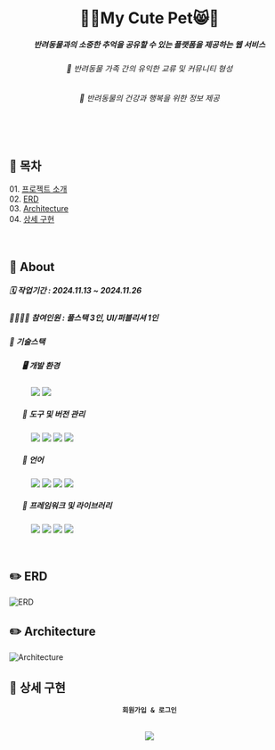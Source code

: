 <div align="center">

# 🐾🐶My Cute Pet😸🐾
##### 반려동물과의 소중한 추억을 공유할 수 있는 플랫폼을 제공하는 웹 서비스
###### 🌟 반려동물 가족 간의 유익한 교류 및 커뮤니티 형성
###### 🌟 반려동물의 건강과 행복을 위한 정보 제공
<br>
</div>
<br>
<h2>📜 목차</h2>
01. <a href=#1>프로젝트 소개</a><br>
02. <a href=#2>ERD</a><br>
03. <a href=#3>Architecture</a><br>
04. <a href=#4>상세 구현</a><br>
<br><br>

<h2 id=1>📜 About</h2>

##### 🗓️ 작업기간 : 2024.11.13 ~ 2024.11.26
##### 👩🏻‍👧‍👦 참여인원 : 풀스택 3인, UI/퍼블리셔 1인
##### 🔧 기술스택
##### &nbsp;&nbsp;&nbsp;&nbsp;&nbsp;&nbsp;&nbsp;🖥️ 개발 환경
&nbsp;&nbsp;&nbsp;&nbsp;&nbsp;&nbsp;&nbsp;&nbsp;&nbsp;
 <img src="https://img.shields.io/badge/Spring Tools 4-6DB33F?style=for-the-badge&logo=spring&logoColor=white"> <img src="https://img.shields.io/badge/OracleDB 21c Express-FAA61A?style=for-the-badge&logo=oracle&logoColor=white">
##### &nbsp;&nbsp;&nbsp;&nbsp;&nbsp;&nbsp;&nbsp;🔧 도구 및 버전 관리
&nbsp;&nbsp;&nbsp;&nbsp;&nbsp;&nbsp;&nbsp;&nbsp;&nbsp;
<img src="https://img.shields.io/badge/Git-F05032?style=for-the-badge&logo=git&logoColor=white"> <img src="https://img.shields.io/badge/GitHub-181717?style=for-the-badge&logo=github&logoColor=white">
<img src="https://img.shields.io/badge/Notion-000000?style=for-the-badge&logo=notion&logoColor=white">
<img src="https://img.shields.io/badge/Figma-F24E1E?style=for-the-badge&logo=figma&logoColor=white">
<br>
##### &nbsp;&nbsp;&nbsp;&nbsp;&nbsp;&nbsp;&nbsp;📝 언어
&nbsp;&nbsp;&nbsp;&nbsp;&nbsp;&nbsp;&nbsp;&nbsp;&nbsp;
<img src="https://img.shields.io/badge/Java-007396?style=for-the-badge&logo=openjdk&logoColor=white"> <img src="https://img.shields.io/badge/HTML-E34F26?style=for-the-badge&logo=html5&logoColor=white"> <img src="https://img.shields.io/badge/CSS-1572B6?style=for-the-badge&logo=css3&logoColor=white"> <img src="https://img.shields.io/badge/JavaScript-F7DF1E?style=for-the-badge&logo=javascript&logoColor=black"><br>
##### &nbsp;&nbsp;&nbsp;&nbsp;&nbsp;&nbsp;&nbsp;🌱 프레임워크 및 라이브러리
&nbsp;&nbsp;&nbsp;&nbsp;&nbsp;&nbsp;&nbsp;&nbsp;&nbsp;
<img src="https://img.shields.io/badge/Spring Boot-6DB33F?style=for-the-badge&logo=springboot&logoColor=white"> <img src="https://img.shields.io/badge/MyBatis-4479A1?style=for-the-badge&logo=java&logoColor=white"> <img src="https://img.shields.io/badge/Thymeleaf-005F0F?style=for-the-badge&logo=thymeleaf&logoColor=white"> <img src="https://img.shields.io/badge/jQuery-0769AD?style=for-the-badge&logo=jQuery&logoColor=white"/>

<br>

<h2 id=2>✏️ ERD</h2>

![ERD](https://github.com/user-attachments/assets/29e2beab-69be-4d92-a00e-7d527aeb244e)


<h2 id=3>✏️ Architecture</h2>

![Architecture](https://github.com/user-attachments/assets/32964052-66cb-46af-8ed0-58a6ac45a15e)


<h2 id=4>📌 상세 구현</h2>
<div align=center>

**`회원가입 & 로그인`**

<br><img src=https://github.com/user-attachments/assets/aac1924c-7668-47ee-b0cd-e76985a86dc0>
<br>

</div>
